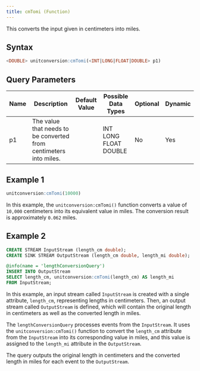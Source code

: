 ```yaml
---
title: cmTomi (Function)
---
```


This converts the input given in centimeters into miles.

## Syntax

```sql
<DOUBLE> unitconversion:cmTomi(<INT|LONG|FLOAT|DOUBLE> p1)
```

## Query Parameters

| Name | Description | Default Value | Possible Data Types   | Optional | Dynamic |
|------|-------------|---------------|-----------------------|----------|---------|
| p1  | The value that needs to be converted from centimeters into miles. |               | INT LONG FLOAT DOUBLE | No       | Yes     |

## Example 1

```sql
unitconversion:cmTomi(10000)
```

In this example, the `unitconversion:cmTomi()` function converts a value of `10,000` centimeters into its equivalent value in miles. The conversion result is approximately `0.062` miles.

## Example 2

```sql
CREATE STREAM InputStream (length_cm double);
CREATE SINK STREAM OutputStream (length_cm double, length_mi double);

@info(name = 'lengthConversionQuery')
INSERT INTO OutputStream
SELECT length_cm, unitconversion:cmTomi(length_cm) AS length_mi
FROM InputStream;
```

In this example, an input stream called `InputStream` is created with a single attribute, `length_cm`, representing lengths in centimeters. Then, an output stream called `OutputStream` is defined, which will contain the original length in centimeters as well as the converted length in miles.

The `lengthConversionQuery` processes events from the `InputStream`. It uses the `unitconversion:cmTomi()` function to convert the `length_cm` attribute from the `InputStream` into its corresponding value in miles, and this value is assigned to the `length_mi` attribute in the `OutputStream`.

The query outputs the original length in centimeters and the converted length in miles for each event to the `OutputStream`.

